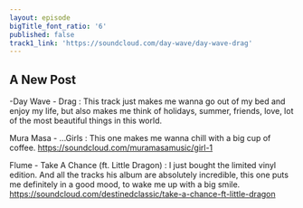```yaml
---
layout: episode
bigTitle_font_ratio: '6'
published: false
track1_link: 'https://soundcloud.com/day-wave/day-wave-drag'
---
```

## A New Post

-Day Wave - Drag : This track just makes me wanna go out of my bed and enjoy my life, but also makes me think of holidays, summer, friends, love, lot of the most beautiful things in this world.



Mura Masa - ...Girls : This one makes me wanna chill with a big cup of coffee.
https://soundcloud.com/muramasamusic/girl-1

Flume - Take A Chance (ft. Little Dragon) : I just bought the limited vinyl edition. And all the tracks his album are absolutely incredible, this one puts me definitely in a good mood, to wake me up with a big smile.
https://soundcloud.com/destinedclassic/take-a-chance-ft-little-dragon

